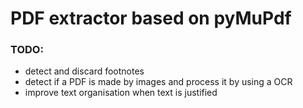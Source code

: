 # PDF extractor based on pyMuPdf

### TODO:
- detect and discard footnotes
- detect if a PDF is made by images and process it by using a OCR
- improve text organisation when text is justified
